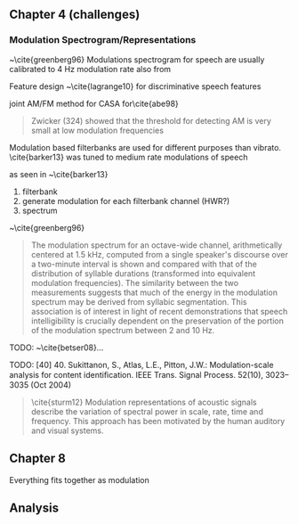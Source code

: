 
## Chapter 4 (challenges)

### Modulation Spectrogram/Representations

~\cite{greenberg96}
Modulations spectrogram for speech are usually calibrated to 4 Hz modulation rate also from 

Feature design ~\cite{lagrange10} for discriminative speech features

joint AM/FM method for CASA for\cite{abe98}

> Zwicker (324) showed that the threshold for detecting AM is very small at low modulation frequencies

Modulation based filterbanks are used for different purposes than vibrato. \cite{barker13} was tuned to medium rate modulations of speech

as seen in ~\cite{barker13}
1. filterbank
2. generate modulation for each filterbank channel (HWR?)
3. spectrum

~\cite{greenberg96}

> The modulation spectrum for an octave-wide channel, arithmetically centered at 1.5 kHz, computed from a single speaker's discourse over a two-minute interval is shown and compared with that of the distribution of syllable durations (transformed into equivalent modulation frequencies). The similarity between the two measurements suggests that much of the energy in the modulation spectrum may be derived from syllabic segmentation. This association is of interest in light of recent demonstrations that speech intelligibility is crucially dependent on the preservation of the portion of the modulation spectrum between 2 and 10 Hz.

TODO: ~\cite{betser08}...

TODO: [40] 40. Sukittanon, S., Atlas, L.E., Pitton, J.W.: Modulation-scale analysis for content identiﬁcation. IEEE Trans. Signal Process. 52(10), 3023–3035 (Oct 2004)

> \cite{sturm12} Modulation representations of acoustic signals describe the variation of spectral power in scale, rate, time and frequency. This approach has been motivated by the human auditory and visual systems.

## Chapter 8

Everything fits together as modulation

## Analysis

